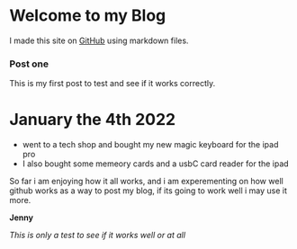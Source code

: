 # Welcome to my Blog

I made this site on [GitHub](https://github.com/jennybuni/myblog/edit/main/README.md) using markdown files.


### Post one

This is my first post to test and see if it works correctly.




# January the 4th 2022

- went to a tech shop and bought my new magic keyboard for the ipad pro 
- I also bought some memeory cards and a usbC card reader for the ipad 

So far i am enjoying how it all works, and i am experementing on how well github
works as a way to post my blog, if its going to work well i may use it more. 

**Jenny**

*This is only a test to see if it works well or at all*